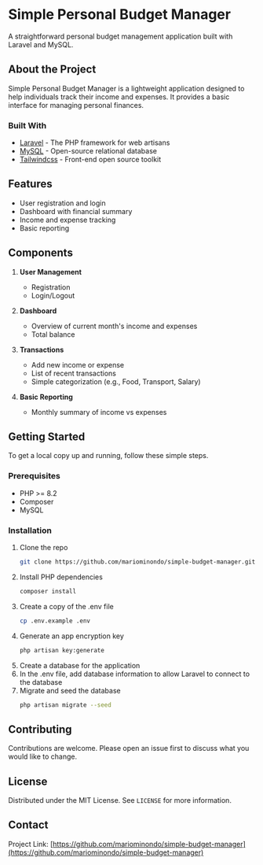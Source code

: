 # Simple Personal Budget Manager

A straightforward personal budget management application built with Laravel and MySQL.

## About the Project

Simple Personal Budget Manager is a lightweight application designed to help individuals track their income and expenses. It provides a basic interface for managing personal finances.

### Built With

- [Laravel](https://laravel.com) - The PHP framework for web artisans
- [MySQL](https://www.mysql.com) - Open-source relational database
- [Tailwindcss](https://tailwindcss.com/) - Front-end open source toolkit

## Features

- User registration and login
- Dashboard with financial summary
- Income and expense tracking
- Basic reporting

## Components

1. **User Management**
   - Registration
   - Login/Logout

2. **Dashboard**
   - Overview of current month's income and expenses
   - Total balance

3. **Transactions**
   - Add new income or expense
   - List of recent transactions
   - Simple categorization (e.g., Food, Transport, Salary)

4. **Basic Reporting**
   - Monthly summary of income vs expenses

## Getting Started

To get a local copy up and running, follow these simple steps.

### Prerequisites

- PHP >= 8.2
- Composer
- MySQL

### Installation

1. Clone the repo
   ```sh
   git clone https://github.com/mariominondo/simple-budget-manager.git
   ```
2. Install PHP dependencies
   ```sh
   composer install
   ```
3. Create a copy of the .env file
   ```sh
   cp .env.example .env
   ```
4. Generate an app encryption key
   ```sh
   php artisan key:generate
   ```
5. Create a database for the application
6. In the .env file, add database information to allow Laravel to connect to the database
7. Migrate and seed the database
   ```sh
   php artisan migrate --seed
   ```

## Contributing

Contributions are welcome. Please open an issue first to discuss what you would like to change.

## License

Distributed under the MIT License. See `LICENSE` for more information.

## Contact

Project Link: [https://github.com/mariominondo/simple-budget-manager](https://github.com/mariominondo/simple-budget-manager)
